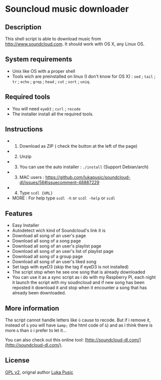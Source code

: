 Souncloud music downloader
==============

Description
--------------
This shell script is able to download music from http://www.soundcloud.com.
It should work with OS X, any Linux OS.

System requirements
--------------
* Unix like OS with a proper shell
* Tools wich are preinstalled on linux (I don't know  for OS X) : `sed` ; `tail` ; `tr` ; `echo` ; `grep` ; `head` ; `cut` ; `sort` ; `uniq`.


Required tools
--------------
* You will need `eyeD3` ; `curl` ; `recode`
* The installer install all the required tools.


Instructions
--------------
* 1) Download as ZIP ( check the button at the left of the page)
* 2) Unzip
* 3) You can use the auto installer : `./install` (Support Debian/arch)
* 3) MAC users : https://github.com/lukapusic/soundcloud-dl/issues/56#issuecomment-48887229
* 4) Type `scdl {URL}`
* MORE : For help type `scdl -h` or `scdl -help` or `scdl`


Features
--------------
* Easy Installer
* Autodetect wich kind of Soundcloud's link it is
* Download all song of an user's page
* Download all song of a song page
* Download all song of an user's playlist page
* Download all song of an user's list of playlist page
* Download all song of a group page
* Download all song of an user's liked song
* Set tags with eyeD3 (skip the tag if eyeD3 is not installed)
* The script stop when he see one song that is already downloaded
* You can use it as a sync script as i do with my Raspberry PI, each night it launch the script with my soudncloud and if new song has been reposted it download it and stop when it encounter a song that has already been downloaded.


More information
--------------
The script cannot handle letters like `û` cause to recode. But if i remove it, instead of `&` you will have `&amp;` (the html code of `&`) and as i think there is more `&` than `û` i prefer to let it...

You can also check out this online tool: [http://soundcloud-dl.com/](http://soundcloud-dl.com/).


License
--------------
[GPL v2](https://www.gnu.org/licenses/gpl-2.0.txt), orignal author [Luka Pusic](http://pusic.si)
